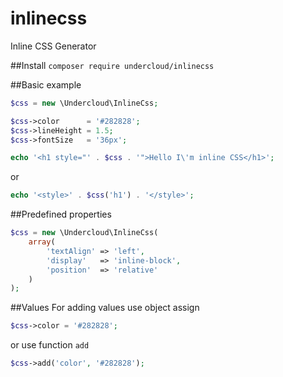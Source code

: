 # inlinecss
Inline CSS Generator

##Install
```composer require undercloud/inlinecss```

##Basic example
```PHP
$css = new \Undercloud\InlineCss;

$css->color      = '#282828';
$css->lineHeight = 1.5;
$css->fontSize   = '36px';

echo '<h1 style="' . $css . '">Hello I\'m inline CSS</h1>';
```
or 
```PHP
echo '<style>' . $css('h1') . '</style>';
```

##Predefined properties
```PHP
$css = new \Undercloud\InlineCss(
	array(
		'textAlign' => 'left',
		'display'   => 'inline-block',
		'position'  => 'relative'
	)
);
```

##Values
For adding values use object assign
```PHP
$css->color = '#282828';
```
or use function ```add```
```PHP
$css->add('color', '#282828');
```